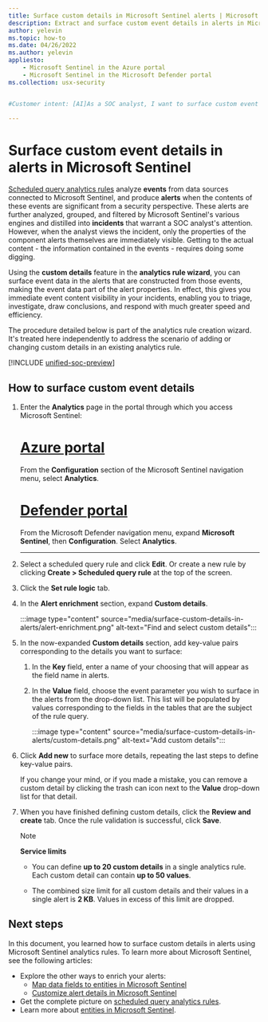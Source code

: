 ```yaml
---
title: Surface custom details in Microsoft Sentinel alerts | Microsoft Docs
description: Extract and surface custom event details in alerts in Microsoft Sentinel analytics rules, for better and more complete incident information
author: yelevin
ms.topic: how-to
ms.date: 04/26/2022
ms.author: yelevin
appliesto:
    - Microsoft Sentinel in the Azure portal
    - Microsoft Sentinel in the Microsoft Defender portal
ms.collection: usx-security


#Customer intent: [AI]As a SOC analyst, I want to surface custom event details in alerts so that I can triage, investigate, and respond to incidents more efficiently.

---
```


# Surface custom event details in alerts in Microsoft Sentinel 

[Scheduled query analytics rules](detect-threats-custom.md) analyze **events** from data sources connected to Microsoft Sentinel, and produce **alerts** when the contents of these events are significant from a security perspective. These alerts are further analyzed, grouped, and filtered by Microsoft Sentinel's various engines and distilled into **incidents** that warrant a SOC analyst's attention. However, when the analyst views the incident, only the properties of the component alerts themselves are immediately visible. Getting to the actual content - the information contained in the events - requires doing some digging.

Using the **custom details** feature in the **analytics rule wizard**, you can surface event data in the alerts that are constructed from those events, making the event data part of the alert properties. In effect, this gives you immediate event content visibility in your incidents, enabling you to triage, investigate, draw conclusions, and respond with much greater speed and efficiency.

The procedure detailed below is part of the analytics rule creation wizard. It's treated here independently to address the scenario of adding or changing custom details in an existing analytics rule.

[!INCLUDE [unified-soc-preview](includes/unified-soc-preview.md)]

## How to surface custom event details

1. Enter the **Analytics** page in the portal through which you access Microsoft Sentinel:

    # [Azure portal](#tab/azure)

    From the **Configuration** section of the Microsoft Sentinel navigation menu, select **Analytics**.

    # [Defender portal](#tab/defender)

    From the Microsoft Defender navigation menu, expand **Microsoft Sentinel**, then **Configuration**. Select **Analytics**.

    ---

1. Select a scheduled query rule and click **Edit**. Or create a new rule by clicking **Create > Scheduled query rule** at the top of the screen.

1. Click the **Set rule logic** tab.

1. In the **Alert enrichment** section, expand **Custom details**.

    :::image type="content" source="media/surface-custom-details-in-alerts/alert-enrichment.png" alt-text="Find and select custom details":::

1. In the now-expanded **Custom details** section, add key-value pairs corresponding to the details you want to surface:

    1. In the **Key** field, enter a name of your choosing that will appear as the field name in alerts.

    1. In the **Value** field, choose the event parameter you wish to surface in the alerts from the drop-down list. This list will be populated by values corresponding to the fields in the tables that are the subject of the rule query.
    
        :::image type="content" source="media/surface-custom-details-in-alerts/custom-details.png" alt-text="Add custom details":::

1. Click **Add new** to surface more details, repeating the last steps to define key-value pairs. 

    If you change your mind, or if you made a mistake, you can remove a custom detail by clicking the trash can icon next to the **Value** drop-down list for that detail.

1. When you have finished defining custom details, click the **Review and create** tab. Once the rule validation is successful, click **Save**.

    > [!NOTE]
    > 
    > **Service limits**
    > - You can define **up to 20 custom details** in a single analytics rule. Each custom detail can contain **up to 50 values**.
    >
    > - The combined size limit for all custom details and their values in a single alert is **2 KB**. Values in excess of this limit are dropped.

## Next steps

In this document, you learned how to surface custom details in alerts using Microsoft Sentinel analytics rules. To learn more about Microsoft Sentinel, see the following articles:

- Explore the other ways to enrich your alerts:
    - [Map data fields to entities in Microsoft Sentinel](map-data-fields-to-entities.md)
    - [Customize alert details in Microsoft Sentinel](customize-alert-details.md)
- Get the complete picture on [scheduled query analytics rules](detect-threats-custom.md).
- Learn more about [entities in Microsoft Sentinel](entities.md).
